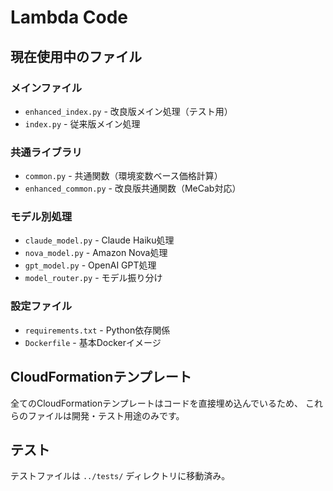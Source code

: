 # Lambda Code

## 現在使用中のファイル

### メインファイル
- `enhanced_index.py` - 改良版メイン処理（テスト用）
- `index.py` - 従来版メイン処理

### 共通ライブラリ
- `common.py` - 共通関数（環境変数ベース価格計算）
- `enhanced_common.py` - 改良版共通関数（MeCab対応）

### モデル別処理
- `claude_model.py` - Claude Haiku処理
- `nova_model.py` - Amazon Nova処理
- `gpt_model.py` - OpenAI GPT処理
- `model_router.py` - モデル振り分け

### 設定ファイル
- `requirements.txt` - Python依存関係
- `Dockerfile` - 基本Dockerイメージ

## CloudFormationテンプレート

全てのCloudFormationテンプレートはコードを直接埋め込んでいるため、
これらのファイルは開発・テスト用途のみです。

## テスト

テストファイルは `../tests/` ディレクトリに移動済み。
